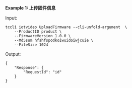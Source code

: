 **Example 1: 上传固件信息**



Input: 

```
tccli iotvideo UploadFirmware --cli-unfold-argument  \
    --ProductID product \
    --FirmwareVersion 1.0.0 \
    --Md5sum hfshfspodkoiwuidoiwjcuie \
    --FileSize 1024
```

Output: 
```
{
    "Response": {
        "RequestId": "id"
    }
}
```

